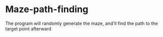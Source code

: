# Maze-path-finding
The program will randomly generate the maze, and'll find the path to the target point afterward 
